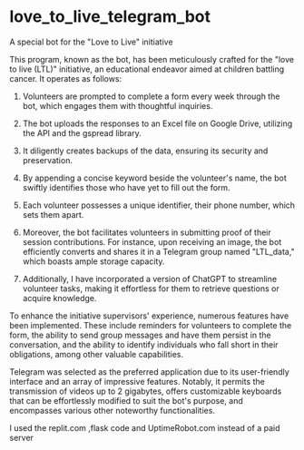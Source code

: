 # love_to_live_telegram_bot
A special bot for the "Love to Live" initiative


This program, known as the bot, has been meticulously crafted for the "love to live (LTL)" initiative, an educational endeavor aimed at children battling cancer. It operates as follows:

1. Volunteers are prompted to complete a form every week through the bot, which engages them with thoughtful inquiries.
2. The bot uploads the responses to an Excel file on Google Drive, utilizing the API and the gspread library.
3. It diligently creates backups of the data, ensuring its security and preservation.
4. By appending a concise keyword beside the volunteer's name, the bot swiftly identifies those who have yet to fill out the form.
5. Each volunteer possesses a unique identifier, their phone number, which sets them apart.
6. Moreover, the bot facilitates volunteers in submitting proof of their session contributions. For instance, upon receiving an image, the bot efficiently converts and shares it in a Telegram group named "LTL_data," which boasts ample storage capacity.

7. Additionally, I have incorporated a version of ChatGPT to streamline volunteer tasks, making it effortless for them to retrieve questions or acquire knowledge.

To enhance the initiative supervisors' experience, numerous features have been implemented. These include reminders for volunteers to complete the form, the ability to send group messages and have them persist in the conversation, and the ability to identify individuals who fall short in their obligations, among other valuable capabilities.

Telegram was selected as the preferred application due to its user-friendly interface and an array of impressive features. Notably, it permits the transmission of videos up to 2 gigabytes, offers customizable keyboards that can be effortlessly modified to suit the bot's purpose, and encompasses various other noteworthy functionalities.

I used the replit.com ,flask code and UptimeRobot.com instead of a paid server
